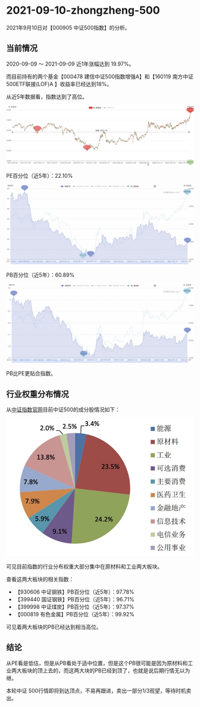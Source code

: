 # 2021-09-10-zhongzheng-500

2021年9月10日对【000905 中证500指数】的分析。

## 当前情况

2020-09-09 ～ 2021-09-09 近1年涨幅达到 19.97%。

而目前持有的两个基金【000478 建信中证500指数增强A】和【160119 南方中证500ETF联接(LOF)A 】收益率已经达到18%。

从近5年数据看，指数达到了高位。

![](2021-09-10-zhongzheng-500/500-5-years.jpg)



PE百分位（近5年）：22.10%

![](2021-09-10-zhongzheng-500/pe-5y.jpg)

PB百分位（近5年）：60.89%

![](2021-09-10-zhongzheng-500/pb-5y.jpg)

PB比PE更贴合指数。

## 行业权重分布情况

从[中证指数官网](http://csindex.genius.com.cn/zh-CN/indices/index-detail/000905)目前中证500的成分股情况如下：

![](2021-09-10-zhongzheng-500/500-prop.jpg)



可见目前指数的行业分布权重大部分集中在原材料和工业两大板块。

查看这两大板块的相关指数：

* 【930606 中证钢铁】PB百分位（近5年）：97.78%
* 【399440 国证钢铁】PB百分位（近5年）：96.71%
* 【399998 中证煤炭】PB百分位（近5年）：97.37%
* 【000819 有色金属】PB百分位（近5年）：99.92%

可见着两大板块的PB已经达到相当高位。

## 结论

从PE看是低估，但是从PB看处于适中位置，但是这个PB很可能是因为原材料和工业两大板块的顶上去的，而这两大块的PB已经到顶了，也就是说后期行情无以为继。

本轮中证 500行情即将到达顶点，不易再跟进，卖出一部分1/3观望，等待时机卖出。

